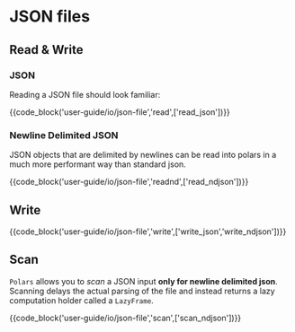 # JSON files

## Read & Write

### JSON

Reading a JSON file should look familiar:

{{code_block('user-guide/io/json-file','read',['read_json'])}}

### Newline Delimited JSON

JSON objects that are delimited by newlines can be read into polars in a much more performant way than standard json.

{{code_block('user-guide/io/json-file','readnd',['read_ndjson'])}}

## Write

{{code_block('user-guide/io/json-file','write',['write_json','write_ndjson'])}}

## Scan

`Polars` allows you to _scan_ a JSON input **only for newline delimited json**. Scanning delays the actual parsing of the
file and instead returns a lazy computation holder called a `LazyFrame`.

{{code_block('user-guide/io/json-file','scan',['scan_ndjson'])}}
